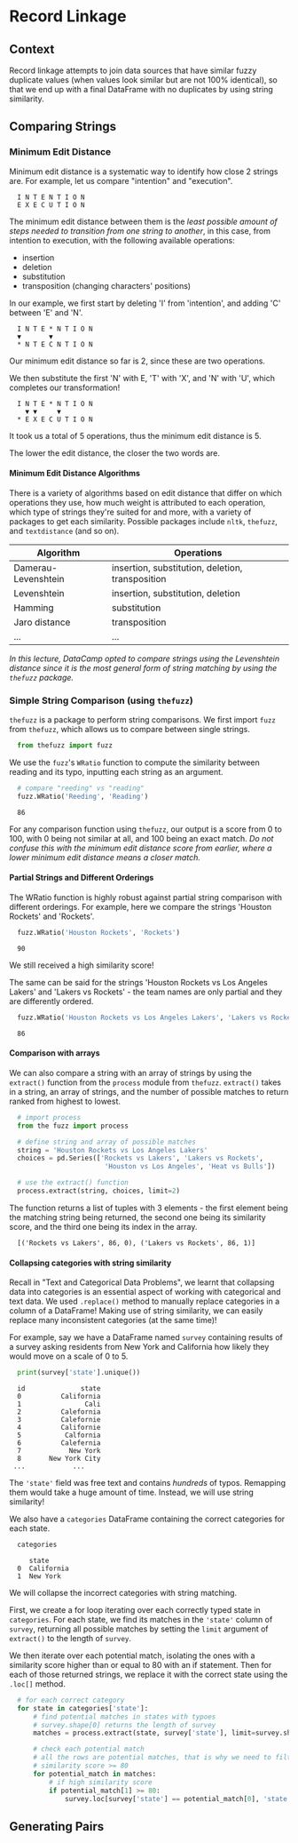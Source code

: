 # Record Linkage

## Context

Record linkage attempts to join data sources that have similar fuzzy duplicate values
(when values look similar but are not 100% identical), so that we end up with a final
DataFrame with no duplicates by using string similarity.

## Comparing Strings

### Minimum Edit Distance

Minimum edit distance is a systematic way to identify how close 2 strings are. For example,
let us compare "intention" and "execution".

```
  I N T E N T I O N
  E X E C U T I O N
```

The minimum edit distance between them is the *least possible amount of steps needed to
transition from one string to another*, in this case, from intention to execution, with the
following available operations:

- insertion
- deletion
- substitution
- transposition (changing characters' positions)

In our example, we first start by deleting 'I' from 'intention', and adding 'C' between 'E'
and 'N'.

```
  I N T E * N T I O N
  ▼       ▼
  * N T E C N T I O N
```

Our minimum edit distance so far is 2, since these are two operations.

We then substitute the first 'N' with E, 'T' with 'X', and 'N' with 'U', which completes our
transformation!

```
  I N T E * N T I O N
    ▼ ▼     ▼
  * E X E C U T I O N
```

It took us a total of 5 operations, thus the minimum edit distance is 5.

The lower the edit distance, the closer the two words are.

#### Minimum Edit Distance Algorithms

There is a variety of algorithms based on edit distance that differ on which operations they
use, how much weight is attributed to each operation, which type of strings they're suited
for and more, with a variety of packages to get each similarity. Possible packages include
`nltk`, `thefuzz`, and `textdistance` (and so on).

| Algorithm | Operations |
|---|---|
| Damerau-Levenshtein | insertion, substitution, deletion, transposition |
| Levenshtein | insertion, substitution, deletion |
| Hamming | substitution |
| Jaro distance | transposition |
| ... | ... |

*In this lecture, DataCamp opted to compare strings using the Levenshtein distance since it
is the most general form of string matching by using the `thefuzz` package.*

### Simple String Comparison (using `thefuzz`)

`thefuzz` is a package to perform string comparisons. We first import `fuzz` from `thefuzz`,
which allows us to compare between single strings.

```python
  from thefuzz import fuzz
```

We use the `fuzz`'s `WRatio` function to compute the similarity between reading and its typo,
inputting each string as an argument.

```python
  # compare "reeding" vs "reading"
  fuzz.WRatio('Reeding', 'Reading')
```

```console
  86
```

For any comparison function using `thefuzz`, our output is a score from 0 to 100, with 0
being not similar at all, and 100 being an exact match. *Do not confuse this with the
minimum edit distance score from earlier, where a lower minimum edit distance means a closer
match.*

#### Partial Strings and Different Orderings

The WRatio function is highly robust against partial string comparison with different
orderings. For example, here we compare the strings 'Houston Rockets' and 'Rockets'.

```python
  fuzz.WRatio('Houston Rockets', 'Rockets')
```

```console
  90
```

We still received a high similarity score!

The same can be said for the strings 'Houston Rockets vs Los Angeles Lakers' and 'Lakers vs
Rockets' - the team names are only partial and they are differently ordered.

```python
  fuzz.WRatio('Houston Rockets vs Los Angeles Lakers', 'Lakers vs Rockets')
```

```console
  86
```

#### Comparison with arrays

We can also compare a string with an array of strings by using the `extract()` function
from the `process` module from `thefuzz`. `extract()` takes in a string, an array of
strings, and the number of possible matches to return ranked from highest to lowest.

```python
  # import process
  from the fuzz import process

  # define string and array of possible matches
  string = 'Houston Rockets vs Los Angeles Lakers'
  choices = pd.Series(['Rockets vs Lakers', 'Lakers vs Rockets',
                        'Houston vs Los Angeles', 'Heat vs Bulls'])

  # use the extract() function
  process.extract(string, choices, limit=2)
```

The function returns a list of tuples with 3 elements - the first element being the
matching string being returned, the second one being its similarity score, and the third one
being its index in the array.

```console
  [('Rockets vs Lakers', 86, 0), ('Lakers vs Rockets', 86, 1)]
```

#### Collapsing categories with string similarity

Recall in "Text and Categorical Data Problems", we learnt that collapsing data into
categories is an essential aspect of working with categorical and text data. We used
`.replace()` method to manually replace categories in a column of a DataFrame! Making use
of string similarity, we can easily replace many inconsistent categories (at the same time)!

For example, say we have a DataFrame named `survey` containing results of a survey asking
residents from New York and California how likely they would move on a scale of 0 to 5.

```python
  print(survey['state'].unique())
```

```console
  id              state
  0          California
  1                Cali
  2          Calefornia
  3          Calefornie
  4          Californie
  5           Calfornia
  6          Calefernia
  7            New York
  8       New York City
 ...            ...
```

The `'state'` field was free text and contains *hundreds* of typos. Remapping them would
take a huge amount of time. Instead, we will use string similarity!

We also have a `categories` DataFrame containing the correct categories for each state.

```python
  categories
```

```console
     state
  0  California
  1  New York
```

We will collapse the incorrect categories with string matching.

First, we create a for loop iterating over each correctly typed state in `categories`. For
each state, we find its matches in the `'state'` column of `survey`, returning all possible
matches by setting the `limit` argument of `extract()` to the length of `survey`. 

We then iterate over each potential match, isolating the ones with a similarity score
higher than or equal to 80 with an if statement. Then for each of those returned strings,
we replace it with the correct state using the `.loc[]` method.

```python
  # for each correct category
  for state in categories['state']:
      # find potential matches in states with typoes
      # survey.shape[0] returns the length of survey
      matches = process.extract(state, survey['state'], limit=survey.shape[0])

      # check each potential match
      # all the rows are potential matches, that is why we need to filter out
      # similarity score >= 80
      for potential_match in matches:
          # if high similarity score
          if potential_match[1] >= 80:
              survey.loc[survey['state'] == potential_match[0], 'state'] = state
```

## Generating Pairs

